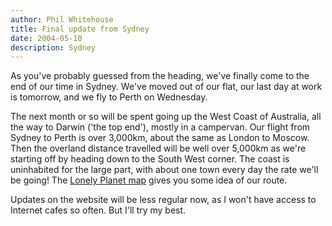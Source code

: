```yaml
---
author: Phil Whitehouse
title: Final update from Sydney
date: 2004-05-10
description: Sydney
---
```


As you've probably guessed from the heading, we've finally come to the end of our time in Sydney. We've moved out of our flat, our last day at work is tomorrow, and we fly to Perth on Wednesday.

The next month or so will be spent going up the West Coast of Australia, all the way to Darwin ('the top end'), mostly in a campervan. Our flight from Sydney to Perth is over 3,000km, about the same as London to Moscow. Then the overland distance travelled will be well over 5,000km as we're starting off by heading down to the South West corner. The coast is uninhabited for the large part, with about one town every day the rate we'll be going! The [Lonely Planet map](https://i.pinimg.com/originals/bb/27/a7/bb27a7e949b0155bce0cee032a331107.jpg) gives you some idea of our route.

Updates on the website will be less regular now, as I won't have access to Internet cafes so often. But I'll try my best.
